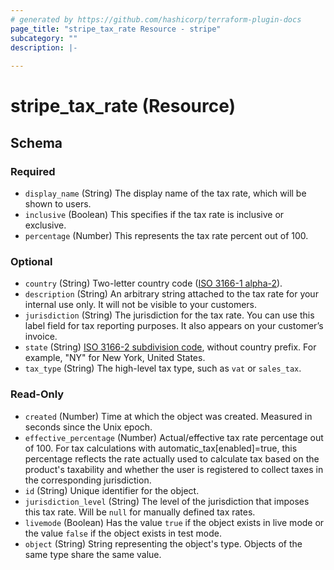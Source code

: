 ```yaml
---
# generated by https://github.com/hashicorp/terraform-plugin-docs
page_title: "stripe_tax_rate Resource - stripe"
subcategory: ""
description: |-
  
---
```


# stripe_tax_rate (Resource)





<!-- schema generated by tfplugindocs -->
## Schema

### Required

- `display_name` (String) The display name of the tax rate, which will be shown to users.
- `inclusive` (Boolean) This specifies if the tax rate is inclusive or exclusive.
- `percentage` (Number) This represents the tax rate percent out of 100.

### Optional

- `country` (String) Two-letter country code ([ISO 3166-1 alpha-2](https://en.wikipedia.org/wiki/ISO_3166-1_alpha-2)).
- `description` (String) An arbitrary string attached to the tax rate for your internal use only. It will not be visible to your customers.
- `jurisdiction` (String) The jurisdiction for the tax rate. You can use this label field for tax reporting purposes. It also appears on your customer’s invoice.
- `state` (String) [ISO 3166-2 subdivision code](https://en.wikipedia.org/wiki/ISO_3166-2:US), without country prefix. For example, "NY" for New York, United States.
- `tax_type` (String) The high-level tax type, such as `vat` or `sales_tax`.

### Read-Only

- `created` (Number) Time at which the object was created. Measured in seconds since the Unix epoch.
- `effective_percentage` (Number) Actual/effective tax rate percentage out of 100. For tax calculations with automatic_tax[enabled]=true,
this percentage reflects the rate actually used to calculate tax based on the product's taxability
and whether the user is registered to collect taxes in the corresponding jurisdiction.
- `id` (String) Unique identifier for the object.
- `jurisdiction_level` (String) The level of the jurisdiction that imposes this tax rate. Will be `null` for manually defined tax rates.
- `livemode` (Boolean) Has the value `true` if the object exists in live mode or the value `false` if the object exists in test mode.
- `object` (String) String representing the object's type. Objects of the same type share the same value.


